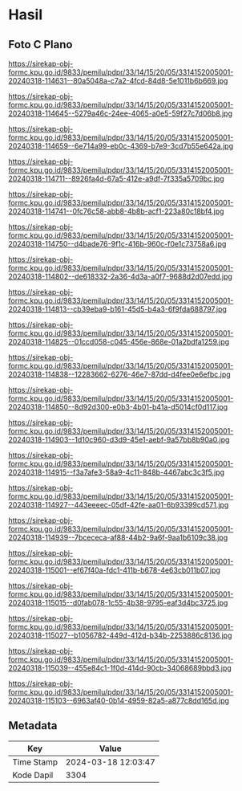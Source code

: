 # Hasil

## Foto C Plano

https://sirekap-obj-formc.kpu.go.id/9833/pemilu/pdpr/33/14/15/20/05/3314152005001-20240318-114631--80a5048a-c7a2-4fcd-84d8-5e1011b6b669.jpg

https://sirekap-obj-formc.kpu.go.id/9833/pemilu/pdpr/33/14/15/20/05/3314152005001-20240318-114645--5279a46c-24ee-4065-a0e5-59f27c7d06b8.jpg

https://sirekap-obj-formc.kpu.go.id/9833/pemilu/pdpr/33/14/15/20/05/3314152005001-20240318-114659--6e714a99-eb0c-4369-b7e9-3cd7b55e642a.jpg

https://sirekap-obj-formc.kpu.go.id/9833/pemilu/pdpr/33/14/15/20/05/3314152005001-20240318-114711--8926fa4d-67a5-412e-a9df-7f335a5709bc.jpg

https://sirekap-obj-formc.kpu.go.id/9833/pemilu/pdpr/33/14/15/20/05/3314152005001-20240318-114741--0fc76c58-abb8-4b8b-acf1-223a80c18bf4.jpg

https://sirekap-obj-formc.kpu.go.id/9833/pemilu/pdpr/33/14/15/20/05/3314152005001-20240318-114750--d4bade76-9f1c-416b-960c-f0e1c73758a6.jpg

https://sirekap-obj-formc.kpu.go.id/9833/pemilu/pdpr/33/14/15/20/05/3314152005001-20240318-114802--de618332-2a36-4d3a-a0f7-9688d2d07edd.jpg

https://sirekap-obj-formc.kpu.go.id/9833/pemilu/pdpr/33/14/15/20/05/3314152005001-20240318-114813--cb39eba9-b161-45d5-b4a3-6f9fda688797.jpg

https://sirekap-obj-formc.kpu.go.id/9833/pemilu/pdpr/33/14/15/20/05/3314152005001-20240318-114825--01ccd058-c045-456e-868e-01a2bdfa1259.jpg

https://sirekap-obj-formc.kpu.go.id/9833/pemilu/pdpr/33/14/15/20/05/3314152005001-20240318-114838--12283662-6276-46e7-87dd-d4fee0e6efbc.jpg

https://sirekap-obj-formc.kpu.go.id/9833/pemilu/pdpr/33/14/15/20/05/3314152005001-20240318-114850--8d92d300-e0b3-4b01-b41a-d5014cf0d117.jpg

https://sirekap-obj-formc.kpu.go.id/9833/pemilu/pdpr/33/14/15/20/05/3314152005001-20240318-114903--1d10c960-d3d9-45e1-aebf-9a57bb8b90a0.jpg

https://sirekap-obj-formc.kpu.go.id/9833/pemilu/pdpr/33/14/15/20/05/3314152005001-20240318-114915--f3a7afe3-58a9-4c11-848b-4467abc3c3f5.jpg

https://sirekap-obj-formc.kpu.go.id/9833/pemilu/pdpr/33/14/15/20/05/3314152005001-20240318-114927--443eeeec-05df-42fe-aa01-6b93399cd571.jpg

https://sirekap-obj-formc.kpu.go.id/9833/pemilu/pdpr/33/14/15/20/05/3314152005001-20240318-114939--7bcececa-af88-44b2-9a6f-9aa1b6109c38.jpg

https://sirekap-obj-formc.kpu.go.id/9833/pemilu/pdpr/33/14/15/20/05/3314152005001-20240318-115001--ef67f40a-fdc1-411b-b678-4e63cb011b07.jpg

https://sirekap-obj-formc.kpu.go.id/9833/pemilu/pdpr/33/14/15/20/05/3314152005001-20240318-115015--d0fab078-1c55-4b38-9795-eaf3d4bc3725.jpg

https://sirekap-obj-formc.kpu.go.id/9833/pemilu/pdpr/33/14/15/20/05/3314152005001-20240318-115027--b1056782-449d-412d-b34b-2253886c8136.jpg

https://sirekap-obj-formc.kpu.go.id/9833/pemilu/pdpr/33/14/15/20/05/3314152005001-20240318-115039--455e84c1-1f0d-414d-90cb-34068689bbd3.jpg

https://sirekap-obj-formc.kpu.go.id/9833/pemilu/pdpr/33/14/15/20/05/3314152005001-20240318-115103--6963af40-0b14-4959-82a5-a877c8dd165d.jpg


## Metadata

| Key        | Value               |
| ---------- | ------------------- |
| Time Stamp | 2024-03-18 12:03:47 |
| Kode Dapil | 3304                |



